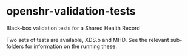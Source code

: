 # openshr-validation-tests
Black-box validation tests for a Shared Health Record

Two sets of tests are available, XDS.b and MHD. See the relevant sub-folders for information on the running these.
